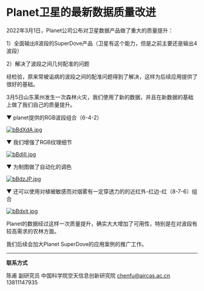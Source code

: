 # Planet卫星的最新数据质量改进

2022年3月1日，Planet公司公布对卫星数据产品做了重大的质量提升：

1）全面输出8波段的SuperDove产品（卫星有这个能力，但是之前主要还是输出4波段）

2）解决了波段之间几何配准的问题

经检验，原来常被诟病的波段之间的配准问题得到了解决，这样为后续应用提供了很好的基础。



3月5日山东莱州发生一次森林火灾，我们使用了新的数据，并且在新数据的基础上做了我们自己的质量提升。

▼ planet提供的RGB波段组合（6-4-2）

[![bBdXdA.jpg](https://s1.ax1x.com/2022/03/06/bBdXdA.jpg)](https://imgtu.com/i/bBdXdA)


▼ 我们增强了RGB纹理细节

[![bBdjII.jpg](https://s1.ax1x.com/2022/03/06/bBdjII.jpg)](https://imgtu.com/i/bBdjII)


▼ 为制图做了自动化的调色

[![bBdzJP.jpg](https://s1.ax1x.com/2022/03/06/bBdzJP.jpg)](https://imgtu.com/i/bBdzJP)


▼ 还可以使用对植被敏感而对烟雾有一定穿透力的的近红外-红边-红（8-7-6）组合

[![bBdxit.jpg](https://s1.ax1x.com/2022/03/06/bBdxit.jpg)](https://imgtu.com/i/bBdxit)

Planet的数据经过这样一次质量提升，确实大大增加了可用性，特别是在对波段有较高需求的农林方面。

我们后续会加大Planet SuperDove的应用案例的推广工作。




---

**联系方式**

陈甫 副研究员
中国科学院空天信息创新研究院
chenfu@aircas.ac.cn
13811147935

